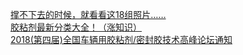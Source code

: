   
[撑不下去的时候，就看看这18组照片……](http://www.dianyue.me/archives/508/oyv0p0vot1te5ng3/)  
[胶粘剂最新分类大全！（涨知识）](http://www.dianyue.me/archives/216/6vnzgleh69dcxd93/)  
[2018(第四届)全国车辆用胶粘剂/密封胶技术高峰论坛通知](http://www.dianyue.me/archives/714/rjnyr2eycqll29ii/)